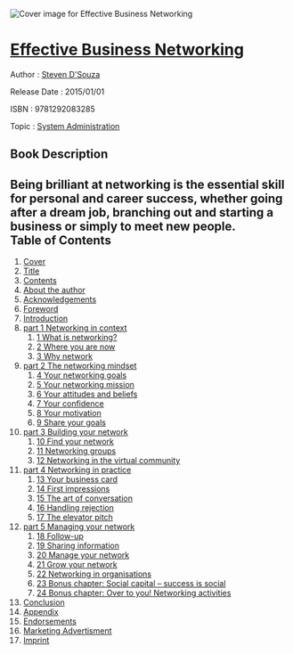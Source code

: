 ![Cover image for Effective Business Networking](https://imgdetail.ebookreading.net/cover/cover/system_admin/EB9781292083285.jpg)

[Effective Business Networking](https://ebookreading.net/view/book/Effective+Business+Networking-EB9781292083285_1.html "Effective Business Networking")
====================================================================================================================

Author : [Steven D&#39;Souza](https://ebookreading.net/search/author/Steven+D%26%2339%3BSouza)

Release Date : 2015/01/01

ISBN : 9781292083285

Topic : [System Administration](https://ebookreading.net/search/category/system-administration)

Book Description
-----------------

Being brilliant at networking is the essential skill for personal and career success, whether going after a dream job, branching out and starting a business or simply to meet new people.              
Table of Contents
-----------------

1. [Cover](https://ebookreading.net/view/book/Effective+Business+Networking-EB9781292083285_1.html)
1. [Title](https://ebookreading.net/view/book/Effective+Business+Networking-EB9781292083285_2.html)
1. [Contents](https://ebookreading.net/view/book/Effective+Business+Networking-EB9781292083285_3.html)
1. [About the author](https://ebookreading.net/view/book/Effective+Business+Networking-EB9781292083285_4.html)
1. [Acknowledgements](https://ebookreading.net/view/book/Effective+Business+Networking-EB9781292083285_5.html)
1. [Foreword](https://ebookreading.net/view/book/Effective+Business+Networking-EB9781292083285_6.html)
1. [Introduction](https://ebookreading.net/view/book/Effective+Business+Networking-EB9781292083285_7.html)
1. [part 1 Networking in context](https://ebookreading.net/view/book/Effective+Business+Networking-EB9781292083285_9.html)
    1. [1 What is networking?](https://ebookreading.net/view/book/Effective+Business+Networking-EB9781292083285_10.html)
    1. [2 Where you are now](https://ebookreading.net/view/book/Effective+Business+Networking-EB9781292083285_11.html)
    1. [3 Why network](https://ebookreading.net/view/book/Effective+Business+Networking-EB9781292083285_12.html)
1. [part 2 The networking mindset](https://ebookreading.net/view/book/Effective+Business+Networking-EB9781292083285_13.html)
    1. [4 Your networking goals](https://ebookreading.net/view/book/Effective+Business+Networking-EB9781292083285_14.html)
    1. [5 Your networking mission](https://ebookreading.net/view/book/Effective+Business+Networking-EB9781292083285_15.html)
    1. [6 Your attitudes and beliefs](https://ebookreading.net/view/book/Effective+Business+Networking-EB9781292083285_16.html)
    1. [7 Your confidence](https://ebookreading.net/view/book/Effective+Business+Networking-EB9781292083285_17.html)
    1. [8 Your motivation](https://ebookreading.net/view/book/Effective+Business+Networking-EB9781292083285_18.html)
    1. [9 Share your goals](https://ebookreading.net/view/book/Effective+Business+Networking-EB9781292083285_19.html)
1. [part 3 Building your network](https://ebookreading.net/view/book/Effective+Business+Networking-EB9781292083285_20.html)
    1. [10 Find your network](https://ebookreading.net/view/book/Effective+Business+Networking-EB9781292083285_21.html)
    1. [11 Networking groups](https://ebookreading.net/view/book/Effective+Business+Networking-EB9781292083285_22.html)
    1. [12 Networking in the virtual community](https://ebookreading.net/view/book/Effective+Business+Networking-EB9781292083285_23.html)
1. [part 4 Networking in practice](https://ebookreading.net/view/book/Effective+Business+Networking-EB9781292083285_24.html)
    1. [13 Your business card](https://ebookreading.net/view/book/Effective+Business+Networking-EB9781292083285_25.html)
    1. [14 First impressions](https://ebookreading.net/view/book/Effective+Business+Networking-EB9781292083285_26.html)
    1. [15 The art of conversation](https://ebookreading.net/view/book/Effective+Business+Networking-EB9781292083285_27.html)
    1. [16 Handling rejection](https://ebookreading.net/view/book/Effective+Business+Networking-EB9781292083285_28.html)
    1. [17 The elevator pitch](https://ebookreading.net/view/book/Effective+Business+Networking-EB9781292083285_29.html)
1. [part 5 Managing your network](https://ebookreading.net/view/book/Effective+Business+Networking-EB9781292083285_30.html)
    1. [18 Follow-up](https://ebookreading.net/view/book/Effective+Business+Networking-EB9781292083285_31.html)
    1. [19 Sharing information](https://ebookreading.net/view/book/Effective+Business+Networking-EB9781292083285_32.html)
    1. [20 Manage your network](https://ebookreading.net/view/book/Effective+Business+Networking-EB9781292083285_33.html)
    1. [21 Grow your network](https://ebookreading.net/view/book/Effective+Business+Networking-EB9781292083285_34.html)
    1. [22 Networking in organisations](https://ebookreading.net/view/book/Effective+Business+Networking-EB9781292083285_35.html)
    1. [23 Bonus chapter: Social capital – success is social](https://ebookreading.net/view/book/Effective+Business+Networking-EB9781292083285_36.html)
    1. [24 Bonus chapter: Over to you! Networking activities](https://ebookreading.net/view/book/Effective+Business+Networking-EB9781292083285_37.html)
1. [Conclusion](https://ebookreading.net/view/book/Effective+Business+Networking-EB9781292083285_38.html)
1. [Appendix](https://ebookreading.net/view/book/Effective+Business+Networking-EB9781292083285_39.html)
1. [Endorsements](https://ebookreading.net/view/book/Effective+Business+Networking-EB9781292083285_40.html)
1. [Marketing Advertisment](https://ebookreading.net/view/book/Effective+Business+Networking-EB9781292083285_41.html)
1. [Imprint](https://ebookreading.net/view/book/Effective+Business+Networking-EB9781292083285_42.html)
